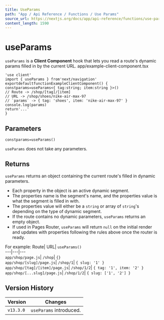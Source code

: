 ```yaml
---
title: UseParams
path: "App / Api Reference / Functions / Use Params"
source_url: https://nextjs.org/docs/app/api-reference/functions/use-params
content_length: 1590
---
```


# useParams
`useParams` is a **Client Component** hook that lets you read a route's dynamic params filled in by the current URL.
app/example-client-component.tsx
```
'use client'
import { useParams } from'next/navigation'
exportdefaultfunctionExampleClientComponent() {
constparams=useParams<{ tag:string; item:string }>()
// Route -> /shop/[tag]/[item]
// URL -> /shop/shoes/nike-air-max-97
// `params` -> { tag: 'shoes', item: 'nike-air-max-97' }
console.log(params)
return'...'
}
```

## Parameters
```
constparams=useParams()
```

`useParams` does not take any parameters.
## Returns
`useParams` returns an object containing the current route's filled in dynamic parameters.
  * Each property in the object is an active dynamic segment.
  * The properties name is the segment's name, and the properties value is what the segment is filled in with.
  * The properties value will either be a `string` or array of `string`'s depending on the type of dynamic segment.
  * If the route contains no dynamic parameters, `useParams` returns an empty object.
  * If used in Pages Router, `useParams` will return `null` on the initial render and updates with properties following the rules above once the router is ready.


For example:
Route| URL| `useParams()`  
---|---|---  
`app/shop/page.js`| `/shop`| `{}`  
`app/shop/[slug]/page.js`| `/shop/1`| `{ slug: '1' }`  
`app/shop/[tag]/[item]/page.js`| `/shop/1/2`| `{ tag: '1', item: '2' }`  
`app/shop/[...slug]/page.js`| `/shop/1/2`| `{ slug: ['1', '2'] }`  
## Version History
Version| Changes  
---|---  
`v13.3.0`| `useParams` introduced.
